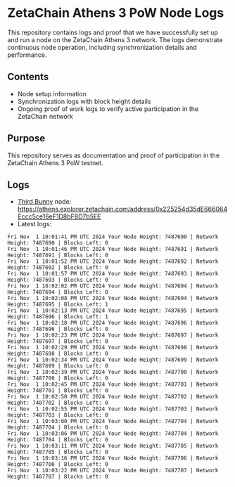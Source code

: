# ZetaChain Athens 3 PoW Node Logs
This repository contains logs and proof that we have successfully set up and run a node on the ZetaChain Athens 3 network. The logs demonstrate continuous node operation, including synchronization details and performance.

## Contents
- Node setup information
- Synchronization logs with block height details
- Ongoing proof of work logs to verify active participation in the ZetaChain network

## Purpose
This repository serves as documentation and proof of participation in the ZetaChain Athens 3 PoW testnet.

## Logs

- [Third Bunny](https://thirdbunny.xyz/) node: https://athens.explorer.zetachain.com/address/0x225254d35dE666064Eccc5ce16eF1D8bF8D7b5EE
- Latest logs:
```
Fri Nov  1 10:01:41 PM UTC 2024 Your Node Height: 7487690 | Network Height: 7487690 | Blocks Left: 0
Fri Nov  1 10:01:46 PM UTC 2024 Your Node Height: 7487691 | Network Height: 7487691 | Blocks Left: 0
Fri Nov  1 10:01:52 PM UTC 2024 Your Node Height: 7487692 | Network Height: 7487692 | Blocks Left: 0
Fri Nov  1 10:01:57 PM UTC 2024 Your Node Height: 7487693 | Network Height: 7487693 | Blocks Left: 0
Fri Nov  1 10:02:02 PM UTC 2024 Your Node Height: 7487694 | Network Height: 7487694 | Blocks Left: 0
Fri Nov  1 10:02:08 PM UTC 2024 Your Node Height: 7487694 | Network Height: 7487695 | Blocks Left: 1
Fri Nov  1 10:02:13 PM UTC 2024 Your Node Height: 7487695 | Network Height: 7487696 | Blocks Left: 1
Fri Nov  1 10:02:18 PM UTC 2024 Your Node Height: 7487696 | Network Height: 7487696 | Blocks Left: 0
Fri Nov  1 10:02:23 PM UTC 2024 Your Node Height: 7487697 | Network Height: 7487697 | Blocks Left: 0
Fri Nov  1 10:02:29 PM UTC 2024 Your Node Height: 7487698 | Network Height: 7487698 | Blocks Left: 0
Fri Nov  1 10:02:34 PM UTC 2024 Your Node Height: 7487699 | Network Height: 7487699 | Blocks Left: 0
Fri Nov  1 10:02:39 PM UTC 2024 Your Node Height: 7487700 | Network Height: 7487700 | Blocks Left: 0
Fri Nov  1 10:02:45 PM UTC 2024 Your Node Height: 7487701 | Network Height: 7487701 | Blocks Left: 0
Fri Nov  1 10:02:50 PM UTC 2024 Your Node Height: 7487702 | Network Height: 7487702 | Blocks Left: 0
Fri Nov  1 10:02:55 PM UTC 2024 Your Node Height: 7487703 | Network Height: 7487703 | Blocks Left: 0
Fri Nov  1 10:03:00 PM UTC 2024 Your Node Height: 7487704 | Network Height: 7487704 | Blocks Left: 0
Fri Nov  1 10:03:06 PM UTC 2024 Your Node Height: 7487704 | Network Height: 7487704 | Blocks Left: 0
Fri Nov  1 10:03:11 PM UTC 2024 Your Node Height: 7487705 | Network Height: 7487705 | Blocks Left: 0
Fri Nov  1 10:03:16 PM UTC 2024 Your Node Height: 7487706 | Network Height: 7487706 | Blocks Left: 0
Fri Nov  1 10:03:22 PM UTC 2024 Your Node Height: 7487707 | Network Height: 7487707 | Blocks Left: 0
```
